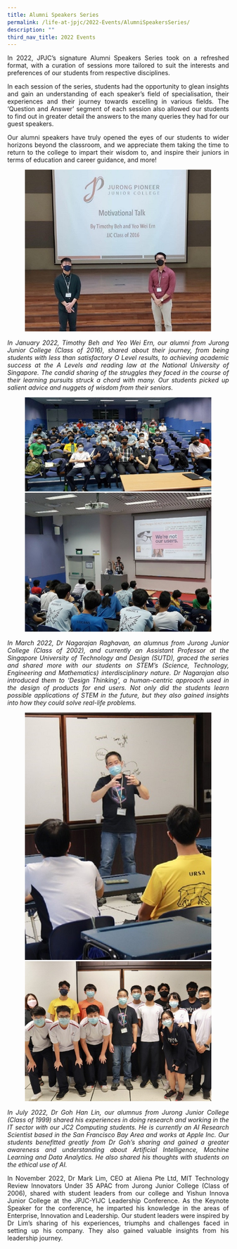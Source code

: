 ```yaml
---
title: Alumni Speakers Series
permalink: /life-at-jpjc/2022-Events/AlumniSpeakersSeries/
description: ""
third_nav_title: 2022 Events
---
```


<div align="justify">
<p>In 2022, JPJC’s signature Alumni Speakers Series took on a refreshed format, with a curation of sessions more tailored to suit the interests and preferences of our students from respective disciplines.

In each session of the series, students had the opportunity to glean insights and gain an understanding of each speaker’s field of specialisation, their experiences and their journey towards excelling in various fields. The ‘Question and Answer’ segment of each session also allowed our students to find out in greater detail the answers to the many queries they had for our guest speakers.

Our alumni speakers have truly opened the eyes of our students to wider horizons beyond the classroom, and we appreciate them taking the time to return to the college to impart their wisdom to, and inspire their juniors in terms of education and career guidance, and more!</p>
</div>


<Figure>
<img src="/images/Life%20%40%20JPJC/2022%20Events/Alumni%20Speakers%20Series/Photo%201.jpg"></Figure>

<figcaption align="justify"><em>
In January 2022, Timothy Beh and Yeo Wei Ern, our alumni from Jurong Junior College (Class of 2016), shared about their journey, from being students with less than satisfactory O Level results, to achieving academic success at the A Levels and reading law at the National University of Singapore. The candid sharing of the struggles they faced in the course of their learning pursuits struck a chord with many. Our students picked up salient advice and nuggets of wisdom from their seniors.
</figcaption>	
<p>
<Figure>
<img src="/images/Life%20%40%20JPJC/2022%20Events/Alumni%20Speakers%20Series/Photo%202.jpg">

<img src="/images/Life%20%40%20JPJC/2022%20Events/Alumni%20Speakers%20Series/Photo%203.jpg">	
</Figure>
<figcaption align="justify">
In March 2022, Dr Nagarajan Raghavan, an alumnus from Jurong Junior College (Class of 2002), and currently an Assistant Professor at the Singapore University of Technology and Design (SUTD), graced the series and shared more with our students on STEM’s (Science, Technology, Engineering and Mathematics) interdisciplinary nature. Dr Nagarajan also introduced them to ‘Design Thinking’, a human-centric approach used in the design of products for end users. Not only did the students learn possible applications of STEM in the future, but they also gained insights into how they could solve real-life problems.

</figcaption>
</Figure>

<Figure>
<img src="/images/Life%20%40%20JPJC/2022%20Events/Alumni%20Speakers%20Series/Photo%204.jpg">

<img src="/images/Life%20%40%20JPJC/2022%20Events/Alumni%20Speakers%20Series/Photo%205.jpg">

	
</Figure>
<figcaption align="justify">
<p>In July 2022, Dr Goh Han Lin, our alumnus from Jurong Junior College (Class of 1999) shared his experiences in doing research and working in the IT sector with our JC2 Computing students. He is currently an AI Research Scientist based in the San Francisco Bay Area and works at Apple Inc. Our students benefitted greatly from Dr Goh’s sharing and gained a greater awareness and understanding about Artificial Intelligence, Machine Learning and Data Analytics. He also shared his thoughts with students on the ethical use of AI.</em>
</figcaption>	
</Figure>

<p>
	
<div align="justify"><p>
In November 2022, Dr Mark Lim, CEO at Aliena Pte Ltd, MIT Technology Review Innovators Under 35 APAC from Jurong Junior College (Class of 2006), shared with student leaders from our college and Yishun Innova Junior College at the JPJC-YIJC Leadership Conference. As the Keynote Speaker for the conference, he imparted his knowledge in the areas of Enterprise, Innovation and Leadership. Our student leaders were inspired by Dr Lim’s sharing of his experiences, triumphs and challenges faced in setting up his company. They also gained valuable insights from his leadership journey. 
</p></div>
